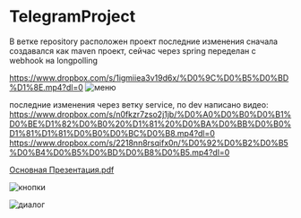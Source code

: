 # TelegramProject
В ветке repository расположен проект последние изменения
сначала создавался как maven проект, сейчас через spring
переделан с webhook на longpolling

https://www.dropbox.com/s/1igmiiea3v19d6x/%D0%9C%D0%B5%D0%BD%D1%8E.mp4?dl=0
![меню](https://user-images.githubusercontent.com/61248243/144411568-73dec86e-d15a-480e-aadd-5bbbbf3ec0ed.png)

последние изменения через ветку service, по dev написано видео:
https://www.dropbox.com/s/n0fkzr7zso2j1jb/%D0%A0%D0%B0%D0%B1%D0%BE%D1%82%D0%B0%20%D1%81%20%D0%BA%D0%BB%D0%B0%D1%81%D1%81%D0%B0%D0%BC%D0%B8.mp4?dl=0
https://www.dropbox.com/s/2218nn8rsqifx0n/%D0%92%D0%B2%D0%B5%D0%B4%D0%B5%D0%BD%D0%B8%D0%B5.mp4?dl=0


[Основная Презентация.pdf](https://github.com/dianatoradze/TelegramProject/files/7608080/default.pdf)

![кнопки](https://user-images.githubusercontent.com/61248243/142728571-a82f5c0f-030b-4f53-9541-6445e80eefa4.png)

![диалог](https://user-images.githubusercontent.com/61248243/142995045-fd665cf8-639f-4d51-ad5e-dc07ae280e8b.png)


